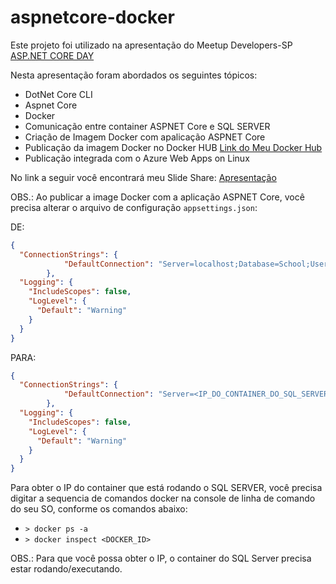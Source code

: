# aspnetcore-docker
Este projeto foi utilizado na apresentação do Meetup Developers-SP [ASP.NET CORE DAY](https://www.meetup.com/Developers-SP/events/239300448/)

Nesta apresentação foram abordados os seguintes tópicos:
- DotNet Core CLI
- Aspnet Core
- Docker
- Comunicação entre container ASPNET Core e SQL SERVER
- Criação de Imagem Docker com apalicação ASPNET Core
- Publicação da imagem Docker no Docker HUB [Link do Meu Docker Hub](https://hub.docker.com/u/jrobertoaraujo/)
- Publicação integrada com o Azure Web Apps on Linux

No link a seguir você encontrará meu Slide Share: [Apresentação](https://www.slideshare.net/jroberto.jr/ambiente-de-densenvolvimento-aspnet-core-com-sql-server-no-docker-no-azure)

OBS.: Ao publicar a image Docker com a aplicação ASPNET Core, você precisa alterar o arquivo de configuração `appsettings.json`:

DE:
```json
{
  "ConnectionStrings": {
			"DefaultConnection": "Server=localhost;Database=School;User Id=<SEU_USUARIO>;Password=<SUA_SENHA>;"
		},
  "Logging": {
    "IncludeScopes": false,
    "LogLevel": {
      "Default": "Warning"
    }
  }
}
```

PARA:
```json
{
  "ConnectionStrings": {
			"DefaultConnection": "Server=<IP_DO_CONTAINER_DO_SQL_SERVER>;Database=School;User Id=<SEU_USUARIO>;Password=<SUA_SENHA>;"
		},
  "Logging": {
    "IncludeScopes": false,
    "LogLevel": {
      "Default": "Warning"
    }
  }
}
```

Para obter o IP do container que está rodando o SQL SERVER, você precisa digitar a sequencia de comandos docker na console de linha de comando do seu SO, conforme os comandos abaixo:
- `> docker ps -a`
- `> docker inspect <DOCKER_ID>`

OBS.: Para que você possa obter o IP, o container do SQL Server precisa estar rodando/executando.
